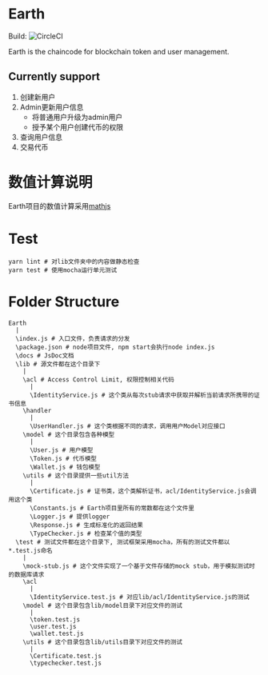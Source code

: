 # Earth

Build: ![CircleCI](https://circleci.com/gh/XDMu/Earth.svg?style=svg&circle-token=4cb35b539516bb03931618c69ad11933bf24f60d)

Earth is the chaincode for blockchain token and user management.

## Currently support

1. 创建新用户
2. Admin更新用户信息
    - 将普通用户升级为admin用户
    - 授予某个用户创建代币的权限
3. 查询用户信息
4. 交易代币

# 数值计算说明

Earth项目的数值计算采用[mathjs](http://mathjs.org/)

# Test

```
yarn lint # 对lib文件夹中的内容做静态检查
yarn test # 使用mocha运行单元测试
```

# Folder Structure

```
Earth
  |
  \index.js # 入口文件，负责请求的分发
  \package.json # node项目文件, npm start会执行node index.js
  \docs # JsDoc文档
  \lib # 源文件都在这个目录下
    |
    \acl # Access Control Limit, 权限控制相关代码
      |
      \IdentityService.js # 这个类从每次stub请求中获取并解析当前请求所携带的证书信息
    \handler
      |
      \UserHandler.js # 这个类根据不同的请求，调用用户Model对应接口
    \model # 这个目录包含各种模型
      |
      \User.js # 用户模型
      \Token.js # 代币模型
      \Wallet.js # 钱包模型
    \utils # 这个目录提供一些util方法
      |
      \Certificate.js # 证书类，这个类解析证书，acl/IdentityService.js会调用这个类
      \Constants.js # Earth项目里所有的常数都在这个文件里
      \Logger.js # 提供logger
      \Response.js # 生成标准化的返回结果
      \TypeChecker.js # 检查某个值的类型
  \test # 测试文件都在这个目录下, 测试框架采用mocha，所有的测试文件都以*.test.js命名
    |
    \mock-stub.js # 这个文件实现了一个基于文件存储的mock stub，用于模拟测试时的数据库请求
    \acl
      |
      \IdentityService.test.js # 对应lib/acl/IdentityService.js的测试
    \model # 这个目录包含lib/model目录下对应文件的测试
      |
      \token.test.js
      \user.test.js
      \wallet.test.js
    \utils # 这个目录包含lib/utils目录下对应文件的测试
      |
      \Certificate.test.js
      \typechecker.test.js
```
